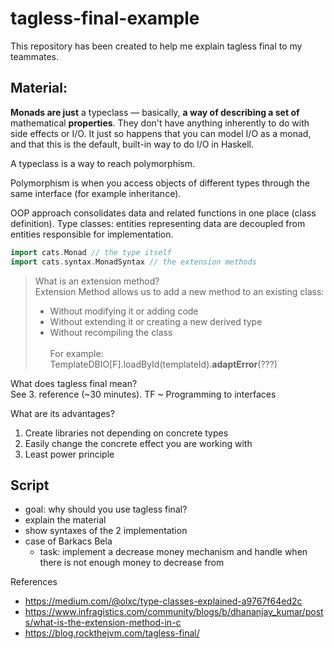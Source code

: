 # tagless-final-example

This repository has been created to help me explain tagless final to my teammates.

## Material:

**Monads are just** a typeclass — basically, **a way of describing a set of** mathematical **properties**. They don't have anything
inherently to do with side effects or I/O. It just so happens that you can model I/O as a monad, and that this is the
default, built-in way to do I/O in Haskell.

A typeclass is a way to reach polymorphism.

Polymorphism is when you access objects of different types through the same interface (for example inheritance).

OOP approach consolidates data and related functions in one place (class definition). Type classes: entities
representing data are decoupled from entities responsible for implementation.

```scala
import cats.Monad // the type itself
import cats.syntax.MonadSyntax // the extension methods
```

>What is an extension method? <br/>
Extension Method allows us to add a new method to an existing class:
>- Without modifying it or adding code
>- Without extending it or creating a new derived type
>- Without recompiling the class<br/><br/>
>For example: TemplateDBIO[F].loadById(templateId).**adaptError**(???)

What does tagless final mean? <br />
See 3. reference (~30 minutes). TF ~ Programming to interfaces

What are its advantages?
1. Create libraries not depending on concrete types
2. Easily change the concrete effect you are working with
3. Least power principle

## Script

- goal: why should you use tagless final?
- explain the material
- show syntaxes of the 2 implementation
- case of Barkacs Bela
  - task: implement a decrease money mechanism and handle when there is not enough money to decrease from

References
- https://medium.com/@olxc/type-classes-explained-a9767f64ed2c
- https://www.infragistics.com/community/blogs/b/dhananjay_kumar/posts/what-is-the-extension-method-in-c
- https://blog.rockthejvm.com/tagless-final/